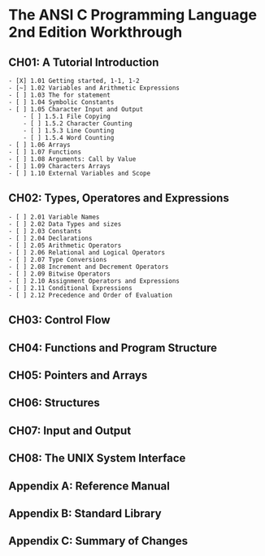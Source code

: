 # The ANSI C Programming Language 2nd Edition Workthrough

## CH01: A Tutorial Introduction
    - [X] 1.01 Getting started, 1-1, 1-2
    - [~] 1.02 Variables and Arithmetic Expressions
    - [ ] 1.03 The for statement
    - [ ] 1.04 Symbolic Constants
    - [ ] 1.05 Character Input and Output
        - [ ] 1.5.1 File Copying
        - [ ] 1.5.2 Character Counting
        - [ ] 1.5.3 Line Counting
        - [ ] 1.5.4 Word Counting
    - [ ] 1.06 Arrays
    - [ ] 1.07 Functions
    - [ ] 1.08 Arguments: Call by Value
    - [ ] 1.09 Characters Arrays
    - [ ] 1.10 External Variables and Scope

## CH02: Types, Operatores and Expressions
    - [ ] 2.01 Variable Names
    - [ ] 2.02 Data Types and sizes
    - [ ] 2.03 Constants
    - [ ] 2.04 Declarations
    - [ ] 2.05 Arithmetic Operators
    - [ ] 2.06 Relational and Logical Operators
    - [ ] 2.07 Type Conversions
    - [ ] 2.08 Increment and Decrement Operators
    - [ ] 2.09 Bitwise Operators
    - [ ] 2.10 Assignment Operators and Expressions
    - [ ] 2.11 Conditional Expressions
    - [ ] 2.12 Precedence and Order of Evaluation

## CH03: Control Flow

## CH04: Functions and Program Structure

## CH05: Pointers and Arrays

## CH06: Structures

## CH07: Input and Output

## CH08: The UNIX System Interface

## Appendix A: Reference Manual

## Appendix B: Standard Library

## Appendix C: Summary of Changes